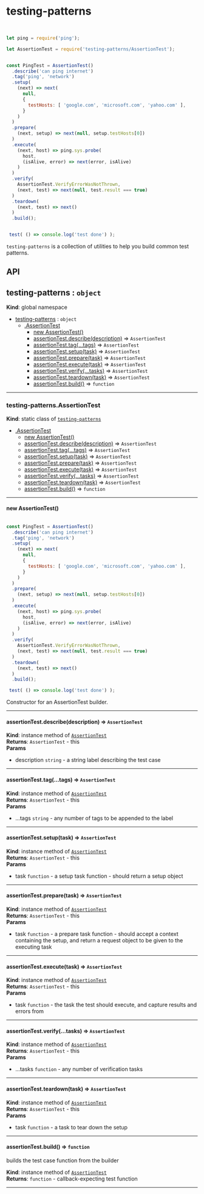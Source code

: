 # testing-patterns

```javascript


let ping = require('ping');

let AssertionTest = require('testing-patterns/AssertionTest');


const PingTest = AssertionTest()
  .describe('can ping internet')
  .tag('ping', 'network')
  .setup(
    (next) => next(
      null,
      {
        testHosts: [ 'google.com', 'microsoft.com', 'yahoo.com' ],
      }
    )
  )
  .prepare(
    (next, setup) => next(null, setup.testHosts[0])
  )
  .execute(
    (next, host) => ping.sys.probe(
      host,
      (isAlive, error) => next(error, isAlive)
    )
  )
  .verify(
    AssertionTest.VerifyErrorWasNotThrown,
    (next, test) => next(null, test.result === true)
  )
  .teardown(
    (next, test) => next()
  )
  .build();


 test( () => console.log('test done') );


```


`testing-patterns` is a collection of utilities to help you build common test patterns.

## API

<a name="testing-patterns"></a>

## testing-patterns : <code>object</code>
**Kind**: global namespace  

* [testing-patterns](#testing-patterns) : <code>object</code>
    * [.AssertionTest](#testing-patterns.AssertionTest)
        * [new AssertionTest()](#new_testing-patterns.AssertionTest_new)
        * [assertionTest.describe(description)](#testing-patterns.AssertionTest+describe) ⇒ <code>AssertionTest</code>
        * [assertionTest.tag(...tags)](#testing-patterns.AssertionTest+tag) ⇒ <code>AssertionTest</code>
        * [assertionTest.setup(task)](#testing-patterns.AssertionTest+setup) ⇒ <code>AssertionTest</code>
        * [assertionTest.prepare(task)](#testing-patterns.AssertionTest+prepare) ⇒ <code>AssertionTest</code>
        * [assertionTest.execute(task)](#testing-patterns.AssertionTest+execute) ⇒ <code>AssertionTest</code>
        * [assertionTest.verify(...tasks)](#testing-patterns.AssertionTest+verify) ⇒ <code>AssertionTest</code>
        * [assertionTest.teardown(task)](#testing-patterns.AssertionTest+teardown) ⇒ <code>AssertionTest</code>
        * [assertionTest.build()](#testing-patterns.AssertionTest+build) ⇒ <code>function</code>


* * *

<a name="testing-patterns.AssertionTest"></a>

### testing-patterns.AssertionTest
**Kind**: static class of [<code>testing-patterns</code>](#testing-patterns)  

* [.AssertionTest](#testing-patterns.AssertionTest)
    * [new AssertionTest()](#new_testing-patterns.AssertionTest_new)
    * [assertionTest.describe(description)](#testing-patterns.AssertionTest+describe) ⇒ <code>AssertionTest</code>
    * [assertionTest.tag(...tags)](#testing-patterns.AssertionTest+tag) ⇒ <code>AssertionTest</code>
    * [assertionTest.setup(task)](#testing-patterns.AssertionTest+setup) ⇒ <code>AssertionTest</code>
    * [assertionTest.prepare(task)](#testing-patterns.AssertionTest+prepare) ⇒ <code>AssertionTest</code>
    * [assertionTest.execute(task)](#testing-patterns.AssertionTest+execute) ⇒ <code>AssertionTest</code>
    * [assertionTest.verify(...tasks)](#testing-patterns.AssertionTest+verify) ⇒ <code>AssertionTest</code>
    * [assertionTest.teardown(task)](#testing-patterns.AssertionTest+teardown) ⇒ <code>AssertionTest</code>
    * [assertionTest.build()](#testing-patterns.AssertionTest+build) ⇒ <code>function</code>


* * *

<a name="new_testing-patterns.AssertionTest_new"></a>

#### new AssertionTest()
```javascript

const PingTest = AssertionTest()
  .describe('can ping internet')
  .tag('ping', 'network')
  .setup(
    (next) => next(
      null,
      {
        testHosts: [ 'google.com', 'microsoft.com', 'yahoo.com' ],
      }
    )
  )
  .prepare(
    (next, setup) => next(null, setup.testHosts[0])
  )
  .execute(
    (next, host) => ping.sys.probe(
      host,
      (isAlive, error) => next(error, isAlive)
    )
  )
  .verify(
    AssertionTest.VerifyErrorWasNotThrown,
    (next, test) => next(null, test.result === true)
  )
  .teardown(
    (next, test) => next()
  )
  .build();

 test( () => console.log('test done') );

```
Constructor for an AssertionTest builder.


* * *

<a name="testing-patterns.AssertionTest+describe"></a>

#### assertionTest.describe(description) ⇒ <code>AssertionTest</code>
**Kind**: instance method of [<code>AssertionTest</code>](#testing-patterns.AssertionTest)  
**Returns**: <code>AssertionTest</code> - this  
**Params**

- description <code>string</code> - a string label describing the test case


* * *

<a name="testing-patterns.AssertionTest+tag"></a>

#### assertionTest.tag(...tags) ⇒ <code>AssertionTest</code>
**Kind**: instance method of [<code>AssertionTest</code>](#testing-patterns.AssertionTest)  
**Returns**: <code>AssertionTest</code> - this  
**Params**

- ...tags <code>string</code> - any number of tags to be appended to the label


* * *

<a name="testing-patterns.AssertionTest+setup"></a>

#### assertionTest.setup(task) ⇒ <code>AssertionTest</code>
**Kind**: instance method of [<code>AssertionTest</code>](#testing-patterns.AssertionTest)  
**Returns**: <code>AssertionTest</code> - this  
**Params**

- task <code>function</code> - a setup task function - should return a setup object


* * *

<a name="testing-patterns.AssertionTest+prepare"></a>

#### assertionTest.prepare(task) ⇒ <code>AssertionTest</code>
**Kind**: instance method of [<code>AssertionTest</code>](#testing-patterns.AssertionTest)  
**Returns**: <code>AssertionTest</code> - this  
**Params**

- task <code>function</code> - a prepare task function - should accept a context containing the setup, and return a request object to be given to the executing task


* * *

<a name="testing-patterns.AssertionTest+execute"></a>

#### assertionTest.execute(task) ⇒ <code>AssertionTest</code>
**Kind**: instance method of [<code>AssertionTest</code>](#testing-patterns.AssertionTest)  
**Returns**: <code>AssertionTest</code> - this  
**Params**

- task <code>function</code> - the task the test should execute, and capture results and errors from


* * *

<a name="testing-patterns.AssertionTest+verify"></a>

#### assertionTest.verify(...tasks) ⇒ <code>AssertionTest</code>
**Kind**: instance method of [<code>AssertionTest</code>](#testing-patterns.AssertionTest)  
**Returns**: <code>AssertionTest</code> - this  
**Params**

- ...tasks <code>function</code> - any number of verification tasks


* * *

<a name="testing-patterns.AssertionTest+teardown"></a>

#### assertionTest.teardown(task) ⇒ <code>AssertionTest</code>
**Kind**: instance method of [<code>AssertionTest</code>](#testing-patterns.AssertionTest)  
**Returns**: <code>AssertionTest</code> - this  
**Params**

- task <code>function</code> - a task to tear down the setup


* * *

<a name="testing-patterns.AssertionTest+build"></a>

#### assertionTest.build() ⇒ <code>function</code>
builds the test case function from the builder

**Kind**: instance method of [<code>AssertionTest</code>](#testing-patterns.AssertionTest)  
**Returns**: <code>function</code> - callback-expecting test function  

* * *


